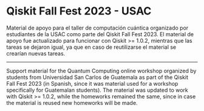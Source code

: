 # Qiskit Fall Fest 2023 - USAC 
Material de apoyo para el taller de computación cuántica organizado por estudiantes de la USAC como parte del Qiskit Fall Fest 2023. El material de apoyo fue actualizado para
funcionar con Qiskit >= 1.0.2, mientras que las tareas se dejaron igual, ya que en caso de reutilizarse el material se crearían nuevas tareas.

----

Support material for the Quantum Computing online workshop organized by students from Universidad San Carlos de Guatemala as part of the Qiskit Fall Fest 2023 (in Spanish, since it
was material used for a workshop specifically for Guatemalan students). The material was updated to work with Qiskit >= 1.0.2, while the homeworks remained the same, since in case the
material is reused new homeworks will be made.
